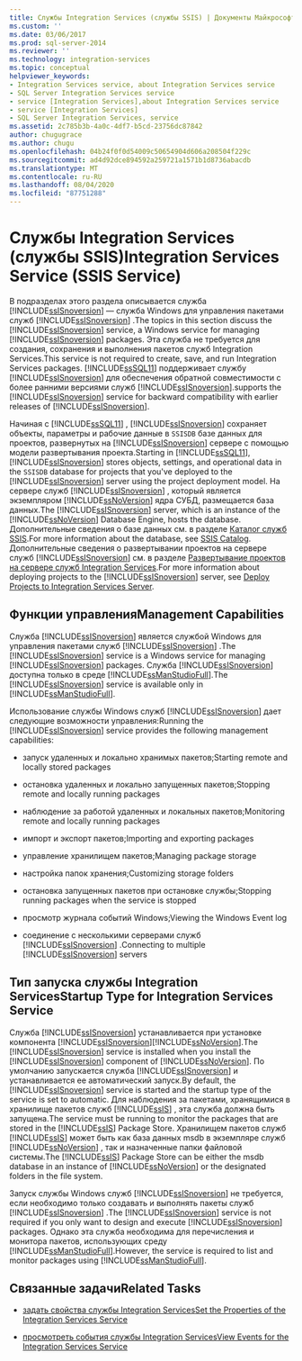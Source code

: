 ```yaml
---
title: Службы Integration Services (службы SSIS) | Документы Майкрософт
ms.custom: ''
ms.date: 03/06/2017
ms.prod: sql-server-2014
ms.reviewer: ''
ms.technology: integration-services
ms.topic: conceptual
helpviewer_keywords:
- Integration Services service, about Integration Services service
- SQL Server Integration Services service
- service [Integration Services],about Integration Services service
- service [Integration Services]
- SQL Server Integration Services, service
ms.assetid: 2c785b3b-4a0c-4df7-b5cd-23756dc87842
author: chugugrace
ms.author: chugu
ms.openlocfilehash: 04b24f0f0d54009c50654904d606a208504f229c
ms.sourcegitcommit: ad4d92dce894592a259721a1571b1d8736abacdb
ms.translationtype: MT
ms.contentlocale: ru-RU
ms.lasthandoff: 08/04/2020
ms.locfileid: "87751288"
---
```

# <a name="integration-services-service-ssis-service"></a><span data-ttu-id="270bb-102">Службы Integration Services (службы SSIS)</span><span class="sxs-lookup"><span data-stu-id="270bb-102">Integration Services Service (SSIS Service)</span></span>
  <span data-ttu-id="270bb-103">В подразделах этого раздела описывается служба [!INCLUDE[ssISnoversion](../../includes/ssisnoversion-md.md)] — служба Windows для управления пакетами служб [!INCLUDE[ssISnoversion](../../includes/ssisnoversion-md.md)] .</span><span class="sxs-lookup"><span data-stu-id="270bb-103">The topics in this section discuss the [!INCLUDE[ssISnoversion](../../includes/ssisnoversion-md.md)] service, a Windows service for managing [!INCLUDE[ssISnoversion](../../includes/ssisnoversion-md.md)] packages.</span></span> <span data-ttu-id="270bb-104">Эта служба не требуется для создания, сохранения и выполнения пакетов служб Integration Services.</span><span class="sxs-lookup"><span data-stu-id="270bb-104">This service is not required to create, save, and run Integration Services packages.</span></span> [!INCLUDE[ssSQL11](../../includes/sssql11-md.md)] <span data-ttu-id="270bb-105">поддерживает службу [!INCLUDE[ssISnoversion](../../includes/ssisnoversion-md.md)] для обеспечения обратной совместимости с более ранними версиями служб [!INCLUDE[ssISnoversion](../../includes/ssisnoversion-md.md)].</span><span class="sxs-lookup"><span data-stu-id="270bb-105">supports the [!INCLUDE[ssISnoversion](../../includes/ssisnoversion-md.md)] service for backward compatibility with earlier releases of [!INCLUDE[ssISnoversion](../../includes/ssisnoversion-md.md)].</span></span>  
  
 <span data-ttu-id="270bb-106">Начиная с [!INCLUDE[ssSQL11](../../includes/sssql11-md.md)] , [!INCLUDE[ssISnoversion](../../includes/ssisnoversion-md.md)] сохраняет объекты, параметры и рабочие данные в `SSISDB` базе данных для проектов, развернутых на [!INCLUDE[ssISnoversion](../../includes/ssisnoversion-md.md)] сервере с помощью модели развертывания проекта.</span><span class="sxs-lookup"><span data-stu-id="270bb-106">Starting in [!INCLUDE[ssSQL11](../../includes/sssql11-md.md)], [!INCLUDE[ssISnoversion](../../includes/ssisnoversion-md.md)] stores objects, settings, and operational data in the `SSISDB` database for projects that you've deployed to the [!INCLUDE[ssISnoversion](../../includes/ssisnoversion-md.md)] server using the project deployment model.</span></span> <span data-ttu-id="270bb-107">На сервере служб [!INCLUDE[ssISnoversion](../../includes/ssisnoversion-md.md)] , который является экземпляром [!INCLUDE[ssNoVersion](../../includes/ssnoversion-md.md)] ядра СУБД, размещается база данных.</span><span class="sxs-lookup"><span data-stu-id="270bb-107">The [!INCLUDE[ssISnoversion](../../includes/ssisnoversion-md.md)] server, which is an instance of the [!INCLUDE[ssNoVersion](../../includes/ssnoversion-md.md)] Database Engine, hosts the database.</span></span> <span data-ttu-id="270bb-108">Дополнительные сведения о базе данных см. в разделе [Каталог служб SSIS](../catalog/ssis-catalog.md).</span><span class="sxs-lookup"><span data-stu-id="270bb-108">For more information about the database, see [SSIS Catalog](../catalog/ssis-catalog.md).</span></span> <span data-ttu-id="270bb-109">Дополнительные сведения о развертывании проектов на сервере служб [!INCLUDE[ssISnoversion](../../includes/ssisnoversion-md.md)] см. в разделе [Развертывание проектов на сервере служб Integration Services](../deploy-projects-to-integration-services-server.md).</span><span class="sxs-lookup"><span data-stu-id="270bb-109">For more information about deploying projects to the [!INCLUDE[ssISnoversion](../../includes/ssisnoversion-md.md)] server, see [Deploy Projects to Integration Services Server](../deploy-projects-to-integration-services-server.md).</span></span>  
  
## <a name="management-capabilities"></a><span data-ttu-id="270bb-110">Функции управления</span><span class="sxs-lookup"><span data-stu-id="270bb-110">Management Capabilities</span></span>  
 <span data-ttu-id="270bb-111">Служба [!INCLUDE[ssISnoversion](../../includes/ssisnoversion-md.md)] является службой Windows для управления пакетами служб [!INCLUDE[ssISnoversion](../../includes/ssisnoversion-md.md)] .</span><span class="sxs-lookup"><span data-stu-id="270bb-111">The [!INCLUDE[ssISnoversion](../../includes/ssisnoversion-md.md)] service is a Windows service for managing [!INCLUDE[ssISnoversion](../../includes/ssisnoversion-md.md)] packages.</span></span> <span data-ttu-id="270bb-112">Служба [!INCLUDE[ssISnoversion](../../includes/ssisnoversion-md.md)] доступна только в среде [!INCLUDE[ssManStudioFull](../../includes/ssmanstudiofull-md.md)].</span><span class="sxs-lookup"><span data-stu-id="270bb-112">The [!INCLUDE[ssISnoversion](../../includes/ssisnoversion-md.md)] service is available only in [!INCLUDE[ssManStudioFull](../../includes/ssmanstudiofull-md.md)].</span></span>  
  
 <span data-ttu-id="270bb-113">Использование службы Windows служб [!INCLUDE[ssISnoversion](../../includes/ssisnoversion-md.md)] дает следующие возможности управления:</span><span class="sxs-lookup"><span data-stu-id="270bb-113">Running the [!INCLUDE[ssISnoversion](../../includes/ssisnoversion-md.md)] service provides the following management capabilities:</span></span>  
  
-   <span data-ttu-id="270bb-114">запуск удаленных и локально хранимых пакетов;</span><span class="sxs-lookup"><span data-stu-id="270bb-114">Starting remote and locally stored packages</span></span>  
  
-   <span data-ttu-id="270bb-115">остановка удаленных и локально запущенных пакетов;</span><span class="sxs-lookup"><span data-stu-id="270bb-115">Stopping remote and locally running packages</span></span>  
  
-   <span data-ttu-id="270bb-116">наблюдение за работой удаленных и локальных пакетов;</span><span class="sxs-lookup"><span data-stu-id="270bb-116">Monitoring remote and locally running packages</span></span>  
  
-   <span data-ttu-id="270bb-117">импорт и экспорт пакетов;</span><span class="sxs-lookup"><span data-stu-id="270bb-117">Importing and exporting packages</span></span>  
  
-   <span data-ttu-id="270bb-118">управление хранилищем пакетов;</span><span class="sxs-lookup"><span data-stu-id="270bb-118">Managing package storage</span></span>  
  
-   <span data-ttu-id="270bb-119">настройка папок хранения;</span><span class="sxs-lookup"><span data-stu-id="270bb-119">Customizing storage folders</span></span>  
  
-   <span data-ttu-id="270bb-120">остановка запущенных пакетов при остановке службы;</span><span class="sxs-lookup"><span data-stu-id="270bb-120">Stopping running packages when the service is stopped</span></span>  
  
-   <span data-ttu-id="270bb-121">просмотр журнала событий Windows;</span><span class="sxs-lookup"><span data-stu-id="270bb-121">Viewing the Windows Event log</span></span>  
  
-   <span data-ttu-id="270bb-122">соединение с несколькими серверами служб [!INCLUDE[ssISnoversion](../../includes/ssisnoversion-md.md)] .</span><span class="sxs-lookup"><span data-stu-id="270bb-122">Connecting to multiple [!INCLUDE[ssISnoversion](../../includes/ssisnoversion-md.md)] servers</span></span>  
  
## <a name="startup-type-for-integration-services-service"></a><span data-ttu-id="270bb-123">Тип запуска службы Integration Services</span><span class="sxs-lookup"><span data-stu-id="270bb-123">Startup Type for Integration Services Service</span></span>  
 <span data-ttu-id="270bb-124">Служба [!INCLUDE[ssISnoversion](../../includes/ssisnoversion-md.md)] устанавливается при установке компонента [!INCLUDE[ssISnoversion](../../includes/ssisnoversion-md.md)][!INCLUDE[ssNoVersion](../../includes/ssnoversion-md.md)].</span><span class="sxs-lookup"><span data-stu-id="270bb-124">The [!INCLUDE[ssISnoversion](../../includes/ssisnoversion-md.md)] service is installed when you install the [!INCLUDE[ssISnoversion](../../includes/ssisnoversion-md.md)] component of [!INCLUDE[ssNoVersion](../../includes/ssnoversion-md.md)].</span></span> <span data-ttu-id="270bb-125">По умолчанию запускается служба [!INCLUDE[ssISnoversion](../../includes/ssisnoversion-md.md)] и устанавливается ее автоматический запуск.</span><span class="sxs-lookup"><span data-stu-id="270bb-125">By default, the [!INCLUDE[ssISnoversion](../../includes/ssisnoversion-md.md)] service is started and the startup type of the service is set to automatic.</span></span> <span data-ttu-id="270bb-126">Для наблюдения за пакетами, хранящимися в хранилище пакетов служб [!INCLUDE[ssIS](../../includes/ssis-md.md)] , эта служба должна быть запущена.</span><span class="sxs-lookup"><span data-stu-id="270bb-126">The service must be running to monitor the packages that are stored in the [!INCLUDE[ssIS](../../includes/ssis-md.md)] Package Store.</span></span> <span data-ttu-id="270bb-127">Хранилищем пакетов служб [!INCLUDE[ssIS](../../includes/ssis-md.md)] может быть как база данных msdb в экземпляре служб [!INCLUDE[ssNoVersion](../../includes/ssnoversion-md.md)] , так и назначенные папки файловой системы.</span><span class="sxs-lookup"><span data-stu-id="270bb-127">The [!INCLUDE[ssIS](../../includes/ssis-md.md)] Package Store can be either the msdb database in an instance of [!INCLUDE[ssNoVersion](../../includes/ssnoversion-md.md)] or the designated folders in the file system.</span></span>  
  
 <span data-ttu-id="270bb-128">Запуск службы Windows служб [!INCLUDE[ssISnoversion](../../includes/ssisnoversion-md.md)] не требуется, если необходимо только создавать и выполнять пакеты служб [!INCLUDE[ssISnoversion](../../includes/ssisnoversion-md.md)] .</span><span class="sxs-lookup"><span data-stu-id="270bb-128">The [!INCLUDE[ssISnoversion](../../includes/ssisnoversion-md.md)] service is not required if you only want to design and execute [!INCLUDE[ssISnoversion](../../includes/ssisnoversion-md.md)] packages.</span></span> <span data-ttu-id="270bb-129">Однако эта служба необходима для перечисления и монитора пакетов, использующих среду [!INCLUDE[ssManStudioFull](../../includes/ssmanstudiofull-md.md)].</span><span class="sxs-lookup"><span data-stu-id="270bb-129">However, the service is required to list and monitor packages using [!INCLUDE[ssManStudioFull](../../includes/ssmanstudiofull-md.md)].</span></span>  
  
## <a name="related-tasks"></a><span data-ttu-id="270bb-130">Связанные задачи</span><span class="sxs-lookup"><span data-stu-id="270bb-130">Related Tasks</span></span>  
  
-   [<span data-ttu-id="270bb-131">задать свойства службы Integration Services</span><span class="sxs-lookup"><span data-stu-id="270bb-131">Set the Properties of the Integration Services Service</span></span>](../set-the-properties-of-the-integration-services-service.md)  
  
-   [<span data-ttu-id="270bb-132">просмотреть события службы Integration Services</span><span class="sxs-lookup"><span data-stu-id="270bb-132">View Events for the Integration Services Service</span></span>](../view-events-for-the-integration-services-service.md)  
  
  
